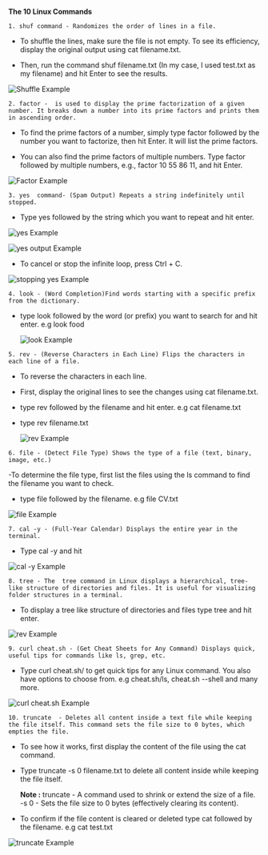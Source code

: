 **The 10  Linux Commands**

<!-- shuf (Shuffle Lines of a File) -->
    1. shuf command - Randomizes the order of lines in a file.
 
 - To shuffle the lines, make sure the file is not empty. To see its efficiency, display the original output using cat filename.txt.

 - Then, run the command shuf filename.txt (In my case, I used test.txt as my filename) and hit Enter to see the results.

 ![Shuffle Example](./Pictures/shuf.png)



<!-- factor command -->
    2. factor -  is used to display the prime factorization of a given number. It breaks down a number into its prime factors and prints them in ascending order.
 
 - To find the prime factors of a number, simply type factor followed by the number you want to factorize, then hit Enter. It will list the prime factors.
 
 - You can also find the prime factors of multiple numbers. Type factor followed by multiple numbers, e.g., factor 10 55 86 11, and hit Enter.

 ![Factor Example](./Pictures/factor.png)

<!-- yes command -->
    3. yes  command- (Spam Output) Repeats a string indefinitely until stopped. 
 - Type yes followed by the string which you want to repeat and hit enter.

 ![yes Example](./Pictures/yes%20command.png)

 ![yes output Example](./Pictures/yes%20output.png)

 - To cancel or stop the infinite loop, press Ctrl + C.

 ![stopping yes  Example](./Pictures/yes%20stopped.png)


<!-- look command -->
    4. look - (Word Completion)Find words starting with a specific prefix from the dictionary.
    
 - type look followed by the word (or prefix) you want to search for and hit enter.
    e.g look food

    ![look Example](./Pictures/look.png)

<!-- rev command -->
    5. rev - (Reverse Characters in Each Line) Flips the characters in each line of a file.
 
 - To reverse the characters in each line.
 - First, display the original lines to see the changes using cat filename.txt.
 - type rev followed by the filename and hit enter.
    e.g cat filename.txt 

 - type rev filename.txt

     ![rev Example](./Pictures/rev.png)

<!-- file command -->
    6. file - (Detect File Type) Shows the type of a file (text, binary, image, etc.) 
 -To determine the file type, first list the files using the ls command to find the filename you want to check.
 - type file followed by the filename.
 e.g file CV.txt 

 ![file Example](./Pictures/file%20type.png)

<!-- cal -y command -->
    7. cal -y - (Full-Year Calendar) Displays the entire year in the terminal.
 - Type cal -y and hit 

 ![cal -y Example](./Pictures/calender.png)


<!-- tree command -->
    8. tree - The  tree command in Linux displays a hierarchical, tree-like structure of directories and files. It is useful for visualizing folder structures in a terminal.
 - To display a tree like structure of directories and files type tree and hit enter.

 ![rev Example](./Pictures/tree.png)

<!-- curl cheat.sh command -->
    9. curl cheat.sh - (Get Cheat Sheets for Any Command) Displays quick, useful tips for commands like ls, grep, etc.
 - Type curl cheat.sh/ to get quick tips for any Linux command. You also have options to choose from. e.g cheat.sh/ls, cheat.sh --shell and many more.

 ![curl cheat.sh Example](./Pictures/curl%20cheat%20sheet.png)

<!--  truncate  command -->
    10. truncate  - Deletes all content inside a text file while keeping the file itself. This command sets the file size to 0 bytes, which empties the file.
 - To see how it works, first display the content of the file using the cat command.
 - Type truncate -s 0 filename.txt to delete all content inside while keeping the file itself.
 
    **Note :** truncate - A command used to shrink or extend the size of a file.
    -s 0 - Sets the file size to 0 bytes (effectively clearing its content).

 - To confirm if the file content is cleared or deleted type cat followed by the filename.
    e.g cat test.txt

 ![truncate Example](./Pictures/truncate.png)
 
